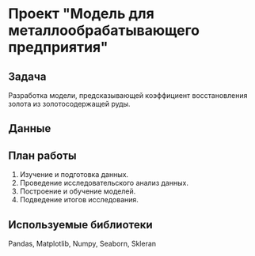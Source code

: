 # Проект "Модель для металлообрабатывающего предприятия"

## Задача
Разработка модели, предсказывающей коэффициент восстановления золота из золотосодержащей руды.

## Данные

## План работы
1. Изучение и подготовка данных.
2. Проведение исследовательского анализ данных.
3. Построение и обучение моделей.
4. Подведение итогов исследования.

## Используемые библиотеки
Pandas, Matplotlib, Numpy, Seaborn, Skleran